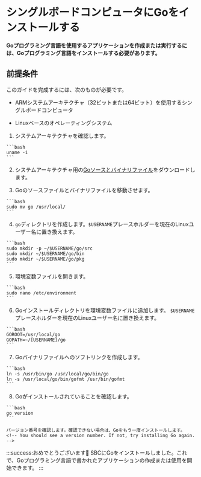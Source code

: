 # シングルボードコンピュータにGoをインストールする
<!-- # Install Go on a single-board computer -->

**Goプログラミング言語を使用するアプリケーションを作成または実行するには、Goプログラミング言語をインストールする必要があります。**
<!-- **To create or run applications that use the Go programming language, you need to install it.** -->

## 前提条件
<!-- ## Prerequisites -->

このガイドを完成するには、次のものが必要です。
<!-- To complete this guide, you must have the following -->

- ARMシステムアーキテクチャ（32ビットまたは64ビット）を使用するシングルボードコンピュータ
<!-- - A single-board computer that uses an ARM system architecture (32-bit or 64-bit) -->
- Linuxベースのオペレーティングシステム
<!-- - Linux-based operating system -->

1. システムアーキテクチャを確認します。
  <!-- 1. Check your system architecture -->

    ```bash
    uname -i
    ```

2. システムアーキテクチャ用の[Goソースとバイナリファイル](https://golang.org/dl/)をダウンロードします。
  <!-- 2. Download the [Go source and binary files](https://golang.org/dl/) for your system architecture -->

3. Goのソースファイルとバイナリファイルを移動させます。
  <!-- 3. Move the Go source and binary files -->

    ```bash
    sudo mv go /usr/local/
    ```

4. `go`ディレクトリを作成します。`$USERNAME`プレースホルダーを現在のLinuxユーザー名に置き換えます。
  <!-- 4. Create the `go` directories. Replace the `$USERNAME` placeholder with your current Linux username. -->

    ```bash
    sudo mkdir -p ~/$USERNAME/go/src
    sudo mkdir ~/$USERNAME/go/bin
    sudo mkdir ~/$USERNAME/go/pkg
    ```

5. 環境変数ファイルを開きます。
  <!-- 5. Open your environment variables file -->

    ```bash
    sudo nano /etc/environment
    ```

6. Goインストールディレクトリを環境変数ファイルに追加します。 `$USERNAME`プレースホルダーを現在のLinuxユーザー名に置き換えます。
  <!-- 6. Add the Go install directory to your environment variables file. Replace the `$USERNAME` placeholder with your current Linux username. -->

    ```bash
    GOROOT=/usr/local/go
    GOPATH=~/[USERNAME]/go
    ```

7. Goバイナリファイルへのソフトリンクを作成します。
  <!-- 7. Create soft links to the Go binary files -->

    ```bash
    ln -s /usr/bin/go /usr/local/go/bin/go
    ln -s /usr/local/go/bin/gofmt /usr/bin/gofmt
    ```

8. Goがインストールされていることを確認します。
  <!-- 8. Check that Go is installed -->

    ```bash
    go version
    ```

    バージョン番号を確認します。確認できない場合は、Goをもう一度インストールします。
    <!-- You should see a version number. If not, try installing Go again. -->

:::success:おめでとうございます:tada:
SBCにGoをインストールしました。これで、Goプログラミング言語で書かれたアプリケーションの作成または使用を開始できます。
:::
<!-- :::success:Congratulation :tada: -->
<!-- You've installed Go on your SBC. Now, you can start creating or using applications written in the Go programming language. -->
<!-- ::: -->
